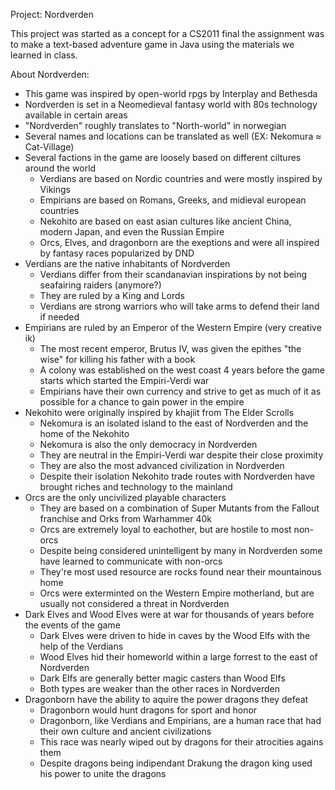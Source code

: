 Project: Nordverden

This project was started as a concept for a CS2011 final
the assignment was to make a text-based adventure game
in Java using the materials we learned in class.

About Nordverden:
* This game was inspired by open-world rpgs by Interplay and Bethesda
* Nordverden is set in a Neomedieval fantasy world with 80s technology available in certain areas
* "Nordverden" roughly translates to "North-world" in norwegian
* Several names and locations can be translated as well (EX: Nekomura ≈ Cat-Village)
* Several factions in the game are loosely based on different ciltures around the world
    * Verdians are based on Nordic countries and were mostly inspired by Vikings
    * Empirians are based on Romans, Greeks, and midieval european countries
    * Nekohito are based on east asian cultures like ancient China, modern Japan, and even the Russian Empire
    * Orcs, Elves, and dragonborn are the exeptions and were all inspired by fantasy races popularized by DND
* Verdians are the native inhabitants of Nordverden
    * Verdians differ from their scandanavian inspirations by not being seafairing raiders (anymore?)
    * They are ruled by a King and Lords
    * Verdians are strong warriors who will take arms to defend their land if needed
* Empirians are ruled by an Emperor of the Western Empire (very creative ik)
    * The most recent emperor, Brutus IV, was given the epithes "the wise" for killing his father with a book
    * A colony was established on the west coast 4 years before the game starts which started the Empiri-Verdi war
    * Empirians have their own currency and strive to get as much of it as possible for a chance to gain power in the empire
* Nekohito were originally inspired by khajiit from The Elder Scrolls
    * Nekomura is an isolated island to the east of Nordverden and the home of the Nekohito
    * Nekomura is also the only democracy in Nordverden
    * They are neutral in the Empiri-Verdi war despite their close proximity
    * They are also the most advanced civilization in Nordverden
    * Despite their isolation Nekohito trade routes with Nordverden have brought riches and technology to the mainland
* Orcs are the only uncivilized playable characters
   * They are based on a combination of Super Mutants from the Fallout franchise and Orks from Warhammer 40k
   * Orcs are extremely loyal to eachother, but are hostile to most non-orcs
   * Despite being considered unintelligent by many in Nordverden some have learned to communicate with non-orcs
   * They're most used resource are rocks found near their mountainous home
   * Orcs were exterminted on the Western Empire motherland, but are usually not considered a threat in Nordverden
* Dark Elves and Wood Elves were at war for thousands of years before the events of the game
   * Dark Elves were driven to hide in caves by the Wood Elfs with the help of the Verdians
   * Wood Elves hid their homeworld within a large forrest to the east of Nordverden
   * Dark Elfs are generally better magic casters than Wood Elfs
   * Both types are weaker than the other races in Nordverden
* Dragonborn have the ability to aquire the power dragons they defeat
   * Dragonborn would hunt dragons for sport and honor
   * Dragonborn, like Verdians and Empirians, are a human race that had their own culture and ancient civilizations
   * This race was nearly wiped out by dragons for their atrocities agains them
   * Despite dragons being indipendant Drakung the dragon king used his power to unite the dragons
